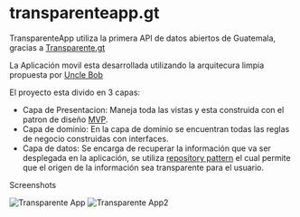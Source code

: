 # transparenteapp.gt

TransparenteApp utiliza la primera API de datos abiertos de Guatemala, gracias a [Transparente.gt](http://transparente.gt/apigility/documentation/Api-v1)

La Aplicación movil esta desarrollada utilizando la arquitecura limpia propuesta por [Uncle Bob](http://blog.8thlight.com/uncle-bob/2012/08/13/the-clean-architecture.html)

El proyecto esta divido en 3 capas:
* Capa de Presentacion: Maneja toda las vistas y esta construida con el patron de diseño [MVP](https://github.com/pedrovgs/EffectiveAndroidUI/).
* Capa de dominio: En la capa de dominio se encuentran todas las reglas de negocio construidas con interfaces.
* Capa de datos: Se encarga de recuperar la información que va ser desplegada en la aplicación, se utiliza [repository pattern](http://martinfowler.com/eaaCatalog/repository.html) el cual permite que el origen de la información sea transparente para el usuario.

Screenshots

![Transparente App](https://raw.githubusercontent.com/punkete1990/transparenteapp.gt/master/images/screen1.png)
![Transparente App2](https://raw.githubusercontent.com/punkete1990/transparenteapp.gt/master/images/screen2.png)


